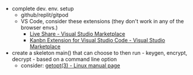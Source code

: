 - complete dev. env. setup
  - github/replit/gitpod
  - VS Code, consider these extensions (they don't work in any of the browser envs.)
    - [Live Share - Visual Studio Marketplace](https://marketplace.visualstudio.com/items?itemName=MS-vsliveshare.vsliveshare)
    - [Kanbn Extension for Visual Studio Code - Visual Studio Marketplace](https://marketplace.visualstudio.com/items?itemName=gordonlarrigan.vscode-kanbn)
- create a skeleton main() that can choose to then run - keygen, encrypt, decrypt - based on a command line option
  - consider: [getopt(3) - Linux manual page](https://www.man7.org/linux/man-pages/man3/getopt.3.html)
